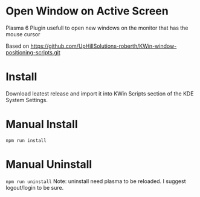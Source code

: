 # Open Window on Active Screen
Plasma 6 Plugin usefull to open new windows on the monitor that has the mouse cursor

Based on https://github.com/UpHillSolutions-roberth/KWin-window-positioning-scripts.git

# Install
Download leatest release and import it into KWin Scripts section of the KDE System Settings.

# Manual Install
`npm run install`

# Manual Uninstall
`npm run uninstall`
Note: uninstall need plasma to be reloaded. I suggest logout/login to be sure.